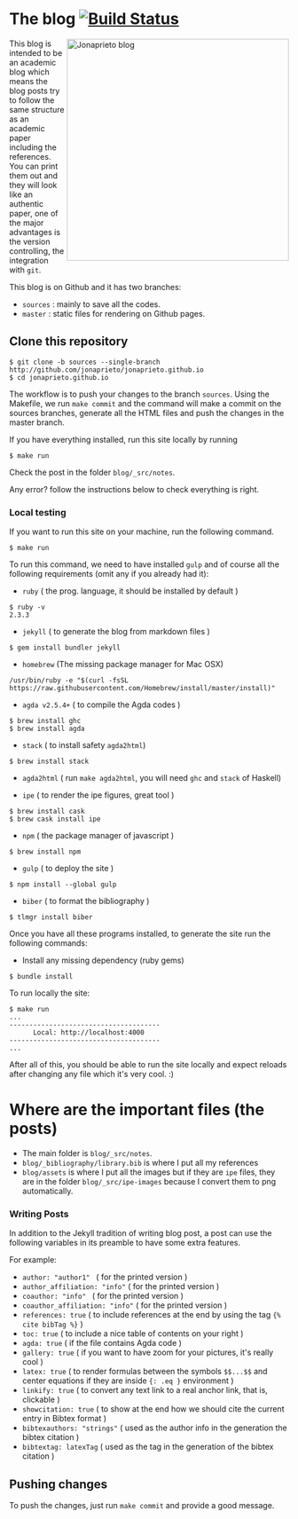 The blog [![Build Status](https://travis-ci.org/jonaprieto/jonaprieto.github.io.svg?branch=sources)](https://travis-ci.org/jonaprieto/jonaprieto.github.io)
========

<img src="https://uc5996e01e2bfe736143eb07ef4f.dl.dropboxusercontent.com/cd/0/inline/ATTud5z7nUgAZ1jhGtzSdmGuf2nfqRCwx6RY6VA55I9897uCJauXWmGIX1GaWUu3q1MnlJFsYpAge3YffmaS-Ck-wfTV_j0Mhk_Wb-UP-HhdmcM31u0SPnFhLW87-4Fnuw1CDzDe7HfNmKQXQOPYHz4eLnVBlFm-dLu06Ka6vKZNUExLLuYaHgQVSLltUFl1IKE/file"
 alt="Jonaprieto blog" height=400 align="right" />

This blog is intended to be an academic blog which means the blog posts try to
follow the same structure as an academic paper including the references. You
can print them out and they will look like an authentic paper, one of the
major advantages is the version controlling, the integration with `git`.


This blog is on Github and it has two branches:

  - `sources` : mainly to save all the codes.
  - `master` : static files for rendering on Github pages.

## Clone this repository

```
$ git clone -b sources --single-branch http://github.com/jonaprieto/jonaprieto.github.io
$ cd jonaprieto.github.io
```

The workflow is to push your changes to the branch `sources`. Using the Makefile,
we run `make commit` and the command will make a commit on the sources branches,
generate all the HTML files and push the changes in the master branch.

If you have everything installed, run this site locally by running

```
$ make run
```

Check the post in the folder `blog/_src/notes`.

Any error? follow the instructions below to check everything is right.

### Local testing

If you want to run this site on your machine, run the following command.

```
$ make run
```

To run this command, we need to have installed `gulp` and of course all the
following requirements (omit any if you already had it):

- `ruby` ( the prog. language, it should be installed by default )

```
$ ruby -v
2.3.3
```

- `jekyll` ( to generate the blog from markdown files )

```
$ gem install bundler jekyll
```

- `homebrew` (The missing package manager for Mac OSX)

```
/usr/bin/ruby -e "$(curl -fsSL https://raw.githubusercontent.com/Homebrew/install/master/install)"
```

- `agda v2.5.4+` ( to compile the Agda codes )

```
$ brew install ghc
$ brew install agda
```

- `stack` ( to install safety `agda2html`)

```
$ brew install stack
```

- `agda2html` ( run `make agda2html`, you will need `ghc` and `stack` of Haskell)

- `ipe` ( to render the ipe figures, great tool )

```
$ brew install cask
$ brew cask install ipe
```

- `npm` ( the package manager of javascript )

```
$ brew install npm
```

- `gulp` ( to deploy the site )

```
$ npm install --global gulp
```

- `biber` ( to format the bibliography )

```
$ tlmgr install biber
```

Once you have all these programs installed, to generate the site
run the following commands:

- Install any missing dependency (ruby gems)

```
$ bundle install
```

To run locally the site:

```
$ make run
...
--------------------------------------
      Local: http://localhost:4000
--------------------------------------
...
```

After all of this, you should be able to run the site locally and expect reloads
after changing any file which it's very cool. :)

# Where are the important files (the posts)

- The main folder is `blog/_src/notes`.
- `blog/_bibliography/library.bib` is where I put all my references
- `blog/assets` is where I put all the images but if they are `ipe` files, they are in
the folder `blog/_src/ipe-images` because I convert them to png automatically.

### Writing Posts

In addition to the Jekyll tradition of writing blog post, a post can use the
following variables in its preamble to have some extra features.

For example:

- `author: "author1" ` ( for the printed version )
- `author_affiliation: "info"` ( for the printed version )
- `coauthor: "info" ` ( for the printed version )
- `coauthor_affiliation: "info"` ( for the printed version )
- `references: true` ( to include references at the end by using the tag `{% cite bibTag %}` )
- `toc: true` ( to include a nice table of contents on your right )
- `agda: true` ( if the file contains Agda code )
- `gallery: true` ( if you want to have zoom for your pictures, it's really cool )
- `latex: true` ( to render formulas between the symbols `$$...$$` and center equations if they are inside `{: .eq }` environment )
- `linkify: true` ( to convert any text link to a real anchor link, that is, clickable )
- `showcitation: true` ( to show at the end how we should cite the current entry in Bibtex format )
- `bibtexauthors: "strings"` ( used as the author info in the generation the bibtex citation )
- `bibtextag: latexTag` ( used as the tag in the generation of the bibtex citation )

## Pushing changes

To push the changes, just run `make commit` and provide a good message.
